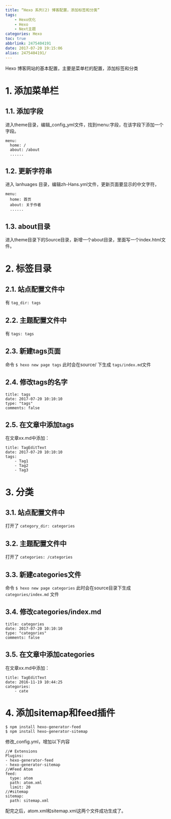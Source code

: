 ```yaml
---
title: “Hexo 系列(2) 博客配置，添加标签和分类”
tags: 
    - Hexo优化
    - Hexo
    - Next主题
categories: Hexo
toc: true
abbrlink: 2475404191
date: 2017-07-20 19:15:06
alias: 2475404191/
---
```

Hexo 博客网站的基本配置，主要是菜单栏的配置，添加标签和分类
<!-- more -->

# 1. 添加菜单栏

## 1.1. 添加字段
进入theme目录，编辑_config_yml文件，找到menu:字段，在该字段下添加一个字段。

```
menu:
  home: /
  about: /about
  ......
```

## 1.2. 更新字符串
进入 lanhuages 目录，编辑zh-Hans.yml文件，更新页面要显示的中文字符，

```
menu:
  home: 首页
  about: 关于作者
  ......
```

## 1.3. about目录

进入theme目录下的Source目录，新增一个about目录，里面写一个index.html文件。


# 2. 标签目录

## 2.1. 站点配置文件中

有  `tag_dir: tags`

## 2.2. 主题配置文件中

有 `tags: tags`

## 2.3. 新建tags页面

命令 `$ hexo new page tags`  此时会在source/ 下生成 `tags/index.md`文件

## 2.4. 修改tags的名字

```
title: tags
date: 2017-07-20 10:10:10
type: "tags"
comments: false
```

## 2.5. 在文章中添加tags

在文章xx.md中添加：

```
title: TagEditText
date: 2017-07-20 10:10:10
tags: 
	- Tag1
	- Tag2
	- Tag3
```

# 3. 分类

## 3.1. 站点配置文件中

打开了 `category_dir: categories`

## 3.2. 主题配置文件中

打开了 `categories: /categories`

## 3.3. 新建categories文件

命令 `$ hexo new page categories`  此时会在source目录下生成 `categories/index.md` 文件

## 3.4. 修改categories/index.md

```
title: categories
date: 2017-07-20 10:10:10
type: "categories"
comments: false
```

## 3.5. 在文章中添加categories 
在文章xx.md中添加：

```
title: TagEditText
date: 2016-11-19 10:44:25
categories: 
	- cate
```

# 4. 添加sitemap和feed插件

```
$ npm install hexo-generator-feed
$ npm install hexo-generator-sitemap
```

修改_config.yml，增加以下内容

```
//# Extensions
Plugins:
- hexo-generator-feed
- hexo-generator-sitemap
//#Feed Atom
feed:
  type: atom
  path: atom.xml
  limit: 20
//#sitemap
sitemap:
  path: sitemap.xml
```  
配完之后，atom.xml和sitemap.xml这两个文件成功生成了。